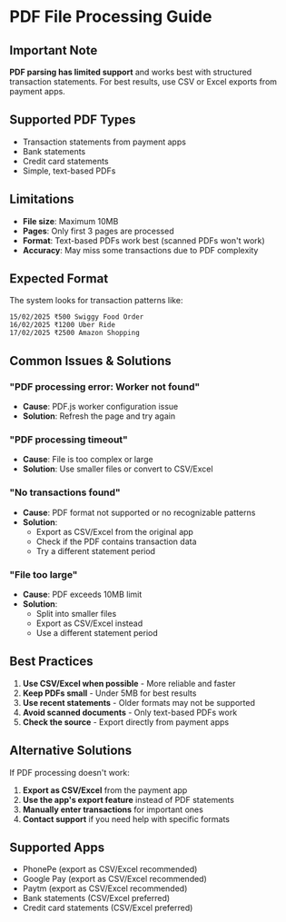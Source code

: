# PDF File Processing Guide

## Important Note
**PDF parsing has limited support** and works best with structured transaction statements. For best results, use CSV or Excel exports from payment apps.

## Supported PDF Types
- Transaction statements from payment apps
- Bank statements
- Credit card statements
- Simple, text-based PDFs

## Limitations
- **File size**: Maximum 10MB
- **Pages**: Only first 3 pages are processed
- **Format**: Text-based PDFs work best (scanned PDFs won't work)
- **Accuracy**: May miss some transactions due to PDF complexity

## Expected Format
The system looks for transaction patterns like:
```
15/02/2025 ₹500 Swiggy Food Order
16/02/2025 ₹1200 Uber Ride
17/02/2025 ₹2500 Amazon Shopping
```

## Common Issues & Solutions

### "PDF processing error: Worker not found"
- **Cause**: PDF.js worker configuration issue
- **Solution**: Refresh the page and try again

### "PDF processing timeout"
- **Cause**: File is too complex or large
- **Solution**: Use smaller files or convert to CSV/Excel

### "No transactions found"
- **Cause**: PDF format not supported or no recognizable patterns
- **Solution**: 
  - Export as CSV/Excel from the original app
  - Check if the PDF contains transaction data
  - Try a different statement period

### "File too large"
- **Cause**: PDF exceeds 10MB limit
- **Solution**: 
  - Split into smaller files
  - Export as CSV/Excel instead
  - Use a different statement period

## Best Practices
1. **Use CSV/Excel when possible** - More reliable and faster
2. **Keep PDFs small** - Under 5MB for best results
3. **Use recent statements** - Older formats may not be supported
4. **Avoid scanned documents** - Only text-based PDFs work
5. **Check the source** - Export directly from payment apps

## Alternative Solutions
If PDF processing doesn't work:
1. **Export as CSV/Excel** from the payment app
2. **Use the app's export feature** instead of PDF statements
3. **Manually enter transactions** for important ones
4. **Contact support** if you need help with specific formats

## Supported Apps
- PhonePe (export as CSV/Excel recommended)
- Google Pay (export as CSV/Excel recommended)
- Paytm (export as CSV/Excel recommended)
- Bank statements (CSV/Excel preferred)
- Credit card statements (CSV/Excel preferred) 
